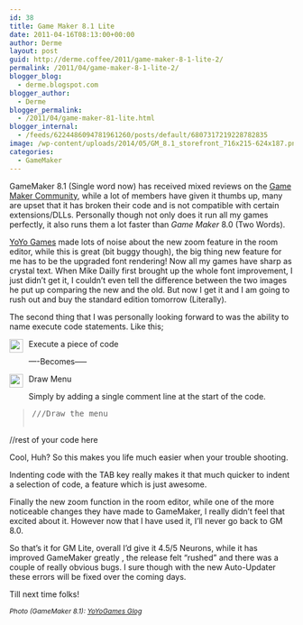 ```yaml
---
id: 38
title: Game Maker 8.1 Lite
date: 2011-04-16T08:13:00+00:00
author: Derme
layout: post
guid: http://derme.coffee/2011/game-maker-8-1-lite-2/
permalink: /2011/04/game-maker-8-1-lite-2/
blogger_blog:
  - derme.blogspot.com
blogger_author:
  - Derme
blogger_permalink:
  - /2011/04/game-maker-81-lite.html
blogger_internal:
  - /feeds/6224486094781961260/posts/default/6807317219228782835
image: /wp-content/uploads/2014/05/GM_8.1_storefront_716x215-624x187.png
categories:
  - GameMaker
---
```

GameMaker 8.1 (Single word now) has received mixed reviews on the [Game Maker Community](http://gmc.yoyogames.com/), while a lot of members have given it thumbs up, many are upset that it has broken their code and is not compatible with certain extensions/DLLs. Personally though not only does it run all my games perfectly, it also runs them a lot faster than <span style="font-style: italic;">Game Maker</span> 8.0 (Two Words).

[YoYo Games](http://www.yoyogames.com/) made lots of noise about the new zoom feature in the room editor, while this is great (bit buggy though), the big thing new feature for me has to be the upgraded font rendering! Now all my games have sharp as crystal text. When Mike Dailly first brought up the whole font improvement, I just didn&#8217;t get it, I couldn&#8217;t even tell the difference between the two images he put up comparing the new and the old. But now I get it and I am going to rush out and buy the standard edition tomorrow (Literally).

<!--more-->

The second thing that I was personally looking forward to was the ability to name execute code statements. Like this;

[<img id="BLOGGER_PHOTO_ID_5596143302416343986" style="cursor: pointer; float: left; height: 24px; margin: 0 10px 10px 0; width: 24px;" src="http://4.bp.blogspot.com/-LQAsvFk98fc/Tal-rxS1I7I/AAAAAAAAABk/n0Q0d1sWwL4/s320/GM069.gif" alt="" border="0" />](http://4.bp.blogspot.com/-LQAsvFk98fc/Tal-rxS1I7I/AAAAAAAAABk/n0Q0d1sWwL4/s1600/GM069.gif)Execute a piece of code

&#8212;-Becomes&#8212;&#8211;

[<img id="BLOGGER_PHOTO_ID_5596143302416343986" style="cursor: pointer; float: left; height: 24px; margin: 0 10px 10px 0; width: 24px;" src="http://4.bp.blogspot.com/-LQAsvFk98fc/Tal-rxS1I7I/AAAAAAAAABk/n0Q0d1sWwL4/s320/GM069.gif" alt="" border="0" />](http://4.bp.blogspot.com/-LQAsvFk98fc/Tal-rxS1I7I/AAAAAAAAABk/n0Q0d1sWwL4/s1600/GM069.gif)Draw Menu

Simply by adding a single comment line at the start of the code.

> <pre>///Draw the menu
//rest of your code here</pre>

Cool, Huh? So this makes you life much easier when your trouble shooting.

Indenting code with the TAB key really makes it that much quicker to indent a selection of code, a feature which is just awesome.

Finally the new zoom function in the room editor, while one of the more noticeable changes they have made to GameMaker, I really didn&#8217;t feel that excited about it. However now that I have used it, I&#8217;ll never go back to GM 8.0.

So that’s it for GM Lite, overall I&#8217;d give it 4.5/5 Neurons, while it has improved GameMaker greatly , the release felt &#8220;rushed&#8221; and there was a couple of really obvious bugs. I sure though with the new Auto-Updater these errors will be fixed over the coming days.

Till next time folks!

<span style="font-size: 85%; font-style: italic;">Photo (GameMaker 8.1): </span>[<span style="font-size: 85%; font-style: italic;">YoYoGames Glog</span>](http://glog.yoyogames.com/)